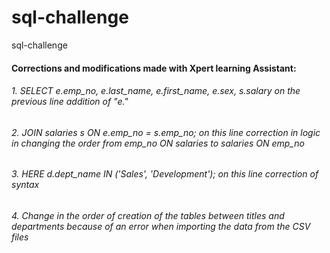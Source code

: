 # sql-challenge
sql-challenge
#### Corrections and modifications made with Xpert learning Assistant:
###### 1. SELECT e.emp_no, e.last_name, e.first_name, e.sex, s.salary on the previous line addition of "e."
###### 2. JOIN salaries s ON e.emp_no = s.emp_no; on this line correction in logic in changing the order from emp_no ON salaries to salaries ON emp_no
###### 3. HERE d.dept_name IN ('Sales', 'Development'); on this line correction of syntax
###### 4. Change in the order of creation of the tables between titles and departments because of an error when importing the data from the CSV files
